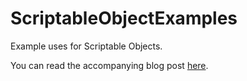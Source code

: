 # ScriptableObjectExamples
Example uses for Scriptable Objects.

You can read the accompanying blog post [here](https://bronsonzgeb.com/index.php/2021/04/10/using-unity-scriptable-objects-to-solve-architecture-problems/).
